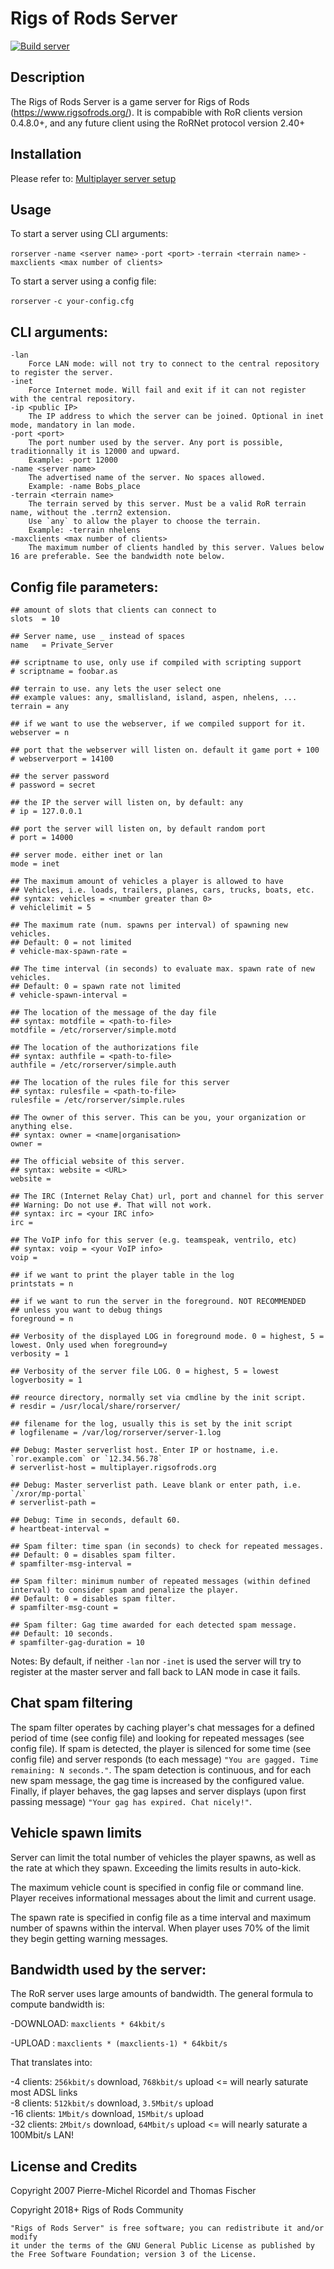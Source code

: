# Rigs of Rods Server 

[![Build server](https://github.com/RigsOfRods/ror-server/workflows/Build%20server/badge.svg)](https://github.com/RigsOfRods/ror-server/actions?query=workflow%3A%22Build+server%22)

## Description

The Rigs of Rods Server is a game server for Rigs of Rods (https://www.rigsofrods.org/).
It is compabible with RoR clients version 0.4.8.0+, and any future client using the RoRNet protocol version 2.40+

## Installation

Please refer to: [Multiplayer server setup](http://docs.rigsofrods.org/gameplay/multiplayer-server-setup)

## Usage

To start a server using CLI arguments:

`rorserver` `-name <server name>` `-port <port>` `-terrain <terrain name>` `-maxclients <max number of clients>`

To start a server using a config file:

`rorserver` `-c your-config.cfg`

## CLI arguments:

```
-lan
	Force LAN mode: will not try to connect to the central repository to register the server.
-inet
	Force Internet mode. Will fail and exit if it can not register with the central repository.
-ip <public IP>
	The IP address to which the server can be joined. Optional in inet mode, mandatory in lan mode.
-port <port>
	The port number used by the server. Any port is possible, traditionnally it is 12000 and upward.
	Example: -port 12000
-name <server name>
	The advertised name of the server. No spaces allowed.
	Example: -name Bobs_place
-terrain <terrain name>
	The terrain served by this server. Must be a valid RoR terrain name, without the .terrn2 extension.
	Use `any` to allow the player to choose the terrain.
	Example: -terrain nhelens
-maxclients <max number of clients>
	The maximum number of clients handled by this server. Values below 16 are preferable. See the bandwidth note below.
```

## Config file parameters:

```
## amount of slots that clients can connect to
slots  = 10

## Server name, use _ instead of spaces
name   = Private_Server

## scriptname to use, only use if compiled with scripting support
# scriptname = foobar.as

## terrain to use. any lets the user select one
## example values: any, smallisland, island, aspen, nhelens, ...
terrain = any

## if we want to use the webserver, if we compiled support for it.
webserver = n

## port that the webserver will listen on. default it game port + 100
# webserverport = 14100

## the server password
# password = secret

## the IP the server will listen on, by default: any
# ip = 127.0.0.1

## port the server will listen on, by default random port
# port = 14000

## server mode. either inet or lan
mode = inet

## The maximum amount of vehicles a player is allowed to have
## Vehicles, i.e. loads, trailers, planes, cars, trucks, boats, etc.
## syntax: vehicles = <number greater than 0>
# vehiclelimit = 5

## The maximum rate (num. spawns per interval) of spawning new vehicles.
## Default: 0 = not limited
# vehicle-max-spawn-rate = 

## The time interval (in seconds) to evaluate max. spawn rate of new vehicles.
## Default: 0 = spawn rate not limited
# vehicle-spawn-interval =

## The location of the message of the day file
## syntax: motdfile = <path-to-file>
motdfile = /etc/rorserver/simple.motd

## The location of the authorizations file
## syntax: authfile = <path-to-file>
authfile = /etc/rorserver/simple.auth

## The location of the rules file for this server
## syntax: rulesfile = <path-to-file>
rulesfile = /etc/rorserver/simple.rules

## The owner of this server. This can be you, your organization or anything else.
## syntax: owner = <name|organisation>
owner = 

## The official website of this server.
## syntax: website = <URL>
website = 

## The IRC (Internet Relay Chat) url, port and channel for this server
## Warning: Do not use #. That will not work.
## syntax: irc = <your IRC info>
irc = 

## The VoIP info for this server (e.g. teamspeak, ventrilo, etc)
## syntax: voip = <your VoIP info>
voip =

## if we want to print the player table in the log
printstats = n

## if we want to run the server in the foreground. NOT RECOMMENDED
## unless you want to debug things
foreground = n

## Verbosity of the displayed LOG in foreground mode. 0 = highest, 5 = lowest. Only used when foreground=y
verbosity = 1

## Verbosity of the server file LOG. 0 = highest, 5 = lowest
logverbosity = 1

## reource directory, normally set via cmdline by the init script.
# resdir = /usr/local/share/rorserver/

## filename for the log, usually this is set by the init script
# logfilename = /var/log/rorserver/server-1.log

## Debug: Master serverlist host. Enter IP or hostname, i.e. `ror.example.com` or `12.34.56.78`
# serverlist-host = multiplayer.rigsofrods.org

## Debug: Master serverlist path. Leave blank or enter path, i.e. `/xror/mp-portal`
# serverlist-path = 

## Debug: Time in seconds, default 60.
# heartbeat-interval =

## Spam filter: time span (in seconds) to check for repeated messages.
## Default: 0 = disables spam filter.
# spamfilter-msg-interval =

## Spam filter: minimum number of repeated messages (within defined interval) to consider spam and penalize the player.
## Default: 0 = disables spam filter.
# spamfilter-msg-count =

## Spam filter: Gag time awarded for each detected spam message.
## Default: 10 seconds.
# spamfilter-gag-duration = 10
```

Notes:
By default, if neither `-lan` nor `-inet` is used the server will try to register at the master server and fall back to LAN mode in case it fails.

## Chat spam filtering

The spam filter operates by caching player's chat messages for a defined period of time (see config file) and looking for repeated messages (see config file).
If spam is detected, the player is silenced for some time (see config file) and server responds (to each message) `"You are gagged. Time remaining: N seconds."`.
The spam detection is continuous, and for each new spam message, the gag time is increased by the configured value.
Finally, if player behaves, the gag lapses and server displays (upon first passing message) `"Your gag has expired. Chat nicely!"`.

## Vehicle spawn limits

Server can limit the total number of vehicles the player spawns, as well as the rate at which they spawn.
  Exceeding the limits results in auto-kick.

The maximum vehicle count is specified in config file or command line.
  Player receives informational messages about the limit and current usage.

The spawn rate is specified in config file as a time interval and maximum number of spawns within the interval.
  When player uses 70% of the limit they begin getting warning messages.

## Bandwidth used by the server:
The RoR server uses large amounts of bandwidth. The general formula to compute bandwidth is:  

-DOWNLOAD: `maxclients * 64kbit/s` 

-UPLOAD  : `maxclients * (maxclients-1) * 64kbit/s` 

That translates into:  

-4 clients: `256kbit/s` download, `768kbit/s` upload <= will nearly saturate most ADSL links  
-8 clients: `512kbit/s` download, `3.5Mbit/s` upload  
-16 clients:  `1Mbit/s` download,  `15Mbit/s` upload  
-32 clients:  `2Mbit/s` download,  `64Mbit/s` upload <= will nearly saturate a 100Mbit/s LAN!

## License and Credits

Copyright 2007  Pierre-Michel Ricordel and Thomas Fischer

Copyright 2018+ Rigs of Rods Community

```
"Rigs of Rods Server" is free software; you can redistribute it and/or modify
it under the terms of the GNU General Public License as published by
the Free Software Foundation; version 3 of the License.
```

